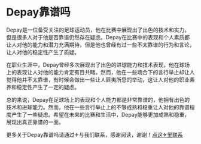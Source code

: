 # Depay靠谱吗

Depay是一位备受关注的足球运动员，他在比赛中展现出了出色的技术和实力，但是很多人对于他是否靠谱仍然存在疑虑。Depay在比赛中的表现和个人素质都让人对他的能力和潜力充满期待，但是他也曾经有过一些不太靠谱的行为和言论，让人对他的稳定性产生了质疑。

在职业生涯中，Depay曾经多次展现出了出色的进球能力和技术表现，他在球场上的表现让人对他的能力肯定有目共睹。然而，他在一些场合下的言行举止却让人觉得他并不太靠谱，有时候会做出一些让人匪夷所思的举动，这让人对他的职业素养和稳定性产生了一定的疑虑。

总的来说，Depay在足球场上的表现和个人能力都是非常靠谱的，他拥有出色的技术和进球能力。然而，他在一些言行举止上的不够成熟和稳重让人对他的靠谱程度产生了一些疑虑。希望在未来的比赛和生活中，Depay能够更加成熟和稳重，展现出真正靠谱的一面。

更多关于Depay靠谱吗请通过✈与我们联系，感谢阅读，谢谢！[点这✈里联系](https://1.k02.cc)